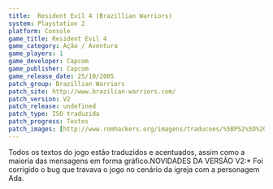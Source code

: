 ```yaml
---
title:  Resident Evil 4 (Brazillian Warriors)
system: Playstation 2
platform: Console
game_title: Resident Evil 4
game_category: Ação / Aventura
game_players: 1
game_developer: Capcom
game_publisher: Capcom
game_release_date: 25/10/2005
patch_group: Brazillian Warriors
patch_site: http://www.brazilian-warriors.com/
patch_version: V2
patch_release: undefined
patch_type: ISO traduzida
patch_progress: Textos
patch_images: [http://www.romhackers.org/imagens/traducoes/%5BPS2%5D%20Resident%20Evil%204%20-%20Brazillian%20Warriors%20-%201.jpg,http://www.romhackers.org/imagens/traducoes/%5BPS2%5D%20Resident%20Evil%204%20-%20Brazillian%20Warriors%20-%202.jpg,http://www.romhackers.org/imagens/traducoes/%5BPS2%5D%20Resident%20Evil%204%20-%20Brazillian%20Warriors%20-%203.jpg]
---
```

Todos os textos do jogo estão traduzidos e acentuados, assim como a maioria das mensagens em forma gráfico.NOVIDADES DA VERSÃO V2:* Foi corrigido o bug que travava o jogo no cenário da igreja com a personagem Ada.